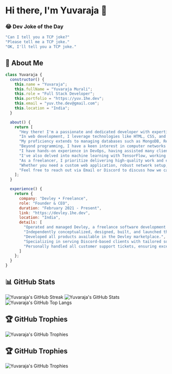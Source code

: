 # Hi there, I'm Yuvaraja 👋

### 😂 Dev Joke of the Day

```js
"Can I tell you a TCP joke?"
"Please tell me a TCP joke."
"OK, I'll tell you a TCP joke."
```

## 🙂 About Me
```js
class Yuvaraja {
  constructor() {
    this.name = "Yuvaraja";
    this.fullName = "Yuvaraja Murali";
    this.role = "Full Stack Developer";
    this.portfolio = "https://yuv.1he.dev";
    this.email = "yuv.the.dev@gmail.com";
    this.location = "India";
  }

  about() {
    return [
      "Hey there! I'm a passionate and dedicated developer with expertise in Python, JavaScript, and C/C++.",
      "In web development, I leverage technologies like HTML, CSS, and various JavaScript frameworks such as Next.js to craft dynamic and responsive applications.",
      "My proficiency extends to managing databases such as MongoDB, Redis, and MySQL, ensuring efficient data storage and retrieval.",
      "Beyond programming, I have a keen interest in computer networks and Linux, focusing on enhancing system security and performance.",
      "I have hands-on experience in DevOps, having assisted many clients in setting up and deploying their projects in Linux environments.",
      "I've also delved into machine learning with TensorFlow, working on small projects that have deepened my understanding of its concepts and applications.",
      "As a freelancer, I prioritize delivering high-quality work and exceeding client expectations.",
      "Whether you need a custom web application, robust network setup, scalable cloud solution, or streamlined DevOps processes, I'm here to collaborate and turn your ideas into reality.",
      "Feel free to reach out via Email or Discord to discuss how we can bring your project to life!"
    ];
  }

  experience() {
    return {
      company: "Devley • Freelance",
      role: "Founder & CEO",
      duration: "February 2021 - Present",
      link: "https://devley.1he.dev",
      location: "India",
      details: [
        "Operated and managed Devley, a freelance software development service dedicated to providing innovative IT solutions.",
        "Independently conceptualized, designed, built, and launched the entire Devley website.",
        "Developed all products available in the Devley marketplace.",
        "Specializing in serving Discord-based clients with tailored software solutions.",
        "Personally handled all customer support tickets, ensuring exceptional service and client satisfaction."
      ]
    };
  }
}
```

## 📊 GitHub Stats
![Yuvaraja's GitHub Streak](https://github-readme-streak-stats.herokuapp.com?user=yuvaraja28&theme=holi-theme&border_radius=12)
![Yuvaraja's GitHub Stats](https://github-readme-stats.vercel.app/api?username=yuvaraja28&show_icons=true&theme=holi&border_radius=12&rank_icon=github)
![Yuvaraja's GitHub Top Langs](https://github-readme-stats.vercel.app/api/top-langs/?username=yuvaraja28&theme=holi&border_radius=12&include_all_commits=true&layout=compact)

## 🏆 GitHub Trophies
![Yuvaraja's GitHub Trophies](https://github-profile-trophy.vercel.app/?username=yuvaraja28&theme=darkhub&margin-w=10&margin-h=10)

## 🏆 GitHub Trophies
![Yuvaraja's GitHub Trophies](https://github-profile-trophy.vercel.app/?username=yuvaraja28&theme=darkhub&margin-w=10&margin-h=10)